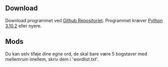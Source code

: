 ## Download
Download programmet ved [Github Repositoriet](https://github.com/csnoew/dansk-wordle/). Programmet kræver [Python 3.10.2](https://www.python.org/downloads/) eller nyere.

## Mods
Du kan selv tiføje dine egne ord, de skal bare være 5 bogstaver med mellemrum imellem, skriv dem i 'wordlist.txt'.

